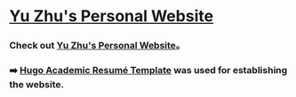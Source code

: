 # [Yu Zhu's Personal Website](https://yuzhu99.netlify.app/)

### Check out [Yu Zhu's Personal Website](https://yuzhu99.netlify.app/)。

### ➡️ [Hugo **Academic Resumé Template**](https://github.com/wowchemy/starter-hugo-academic) was used for establishing the website.

